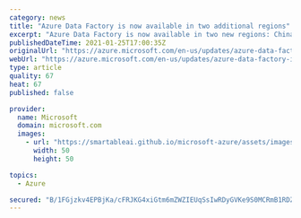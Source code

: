 ```yaml
---
category: news
title: "Azure Data Factory is now available in two additional regions"
excerpt: "Azure Data Factory is now available in two new regions: China North 2 and South India"
publishedDateTime: 2021-01-25T17:00:35Z
originalUrl: "https://azure.microsoft.com/en-us/updates/azure-data-factory-is-now-available-in-two-new-regions/"
webUrl: "https://azure.microsoft.com/en-us/updates/azure-data-factory-is-now-available-in-two-new-regions/"
type: article
quality: 67
heat: 67
published: false

provider:
  name: Microsoft
  domain: microsoft.com
  images:
    - url: "https://smartableai.github.io/microsoft-azure/assets/images/organizations/microsoft.com-50x50.jpg"
      width: 50
      height: 50

topics:
  - Azure

secured: "B/1FGjzkv4EPBjKa/cFRJKG4xiGtm6mZWZIEUqSsIwRDyGVKe9S0MCRmB1RDZyx91Qr1C147Gmlp6uRt2a0DWQ4vEvwebXqrQj1WgUzCoCi7OaZY0QZWSvPmkBJ0xUZp4GQZUcJrGIhLoI6sRgaZ14kAE7sLtWsp4dmna18FSICaCWKxsGrIVDuT+POMukLSNbGGT9h1vPnHXb0uj//R4DJTK+xCFbTxzEnQhq3/BelAN7ctS3Lzsxki1kNIfGWNj7njLnlNQesT74D/lwTCNqBddd+6ngSUTtMytvb+cpJjpNihF8H+E5nkYem+g7EB0I//SGR6JrrI8YjEHMyRRNNKccaxJutdaidyqXICyD4=;HtUx3zdoNEdDskaNg+OE+g=="
---
```


